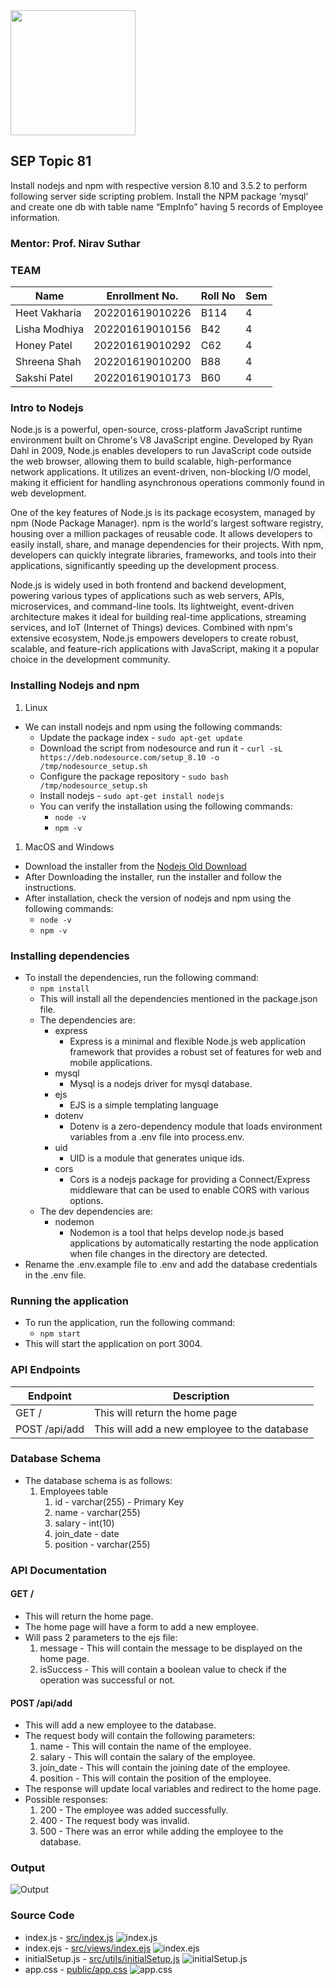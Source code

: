 <img src="./media/gls.jpeg" width="200" align="center">

## SEP Topic 81
Install nodejs and npm with respective version 8.10 and 3.5.2 to perform following server side scripting problem.
Install the NPM package ‘mysql’ and create one db with table name “EmpInfo” having 5 records of Employee information.
### Mentor: Prof. Nirav Suthar

### TEAM

| Name          | Enrollment No.  | Roll No | Sem |
| ------------- | --------------- | ------- | --- |
| Heet Vakharia | 202201619010226 | B114    | 4   |
| Lisha Modhiya | 202201619010156 | B42     | 4   |
| Honey Patel   | 202201619010292 | C62     | 4   |
| Shreena Shah  | 202201619010200 | B88     | 4   |
| Sakshi Patel  | 202201619010173 | B60     | 4   |



### Intro to Nodejs
Node.js is a powerful, open-source, cross-platform JavaScript runtime environment built on Chrome's V8 JavaScript engine. Developed by Ryan Dahl in 2009, Node.js enables developers to run JavaScript code outside the web browser, allowing them to build scalable, high-performance network applications. It utilizes an event-driven, non-blocking I/O model, making it efficient for handling asynchronous operations commonly found in web development.

One of the key features of Node.js is its package ecosystem, managed by npm (Node Package Manager). npm is the world's largest software registry, housing over a million packages of reusable code. It allows developers to easily install, share, and manage dependencies for their projects. With npm, developers can quickly integrate libraries, frameworks, and tools into their applications, significantly speeding up the development process.

Node.js is widely used in both frontend and backend development, powering various types of applications such as web servers, APIs, microservices, and command-line tools. Its lightweight, event-driven architecture makes it ideal for building real-time applications, streaming services, and IoT (Internet of Things) devices. Combined with npm's extensive ecosystem, Node.js empowers developers to create robust, scalable, and feature-rich applications with JavaScript, making it a popular choice in the development community.
### Installing Nodejs and npm
1. Linux 
- We can install nodejs and npm using the following commands:
  - Update the package index - `sudo apt-get update`
  - Download the script from nodesource and run it - `curl -sL https://deb.nodesource.com/setup_8.10 -o /tmp/nodesource_setup.sh`
  - Configure the package repository - `sudo bash /tmp/nodesource_setup.sh`
  - Install nodejs - `sudo apt-get install nodejs`
  - You can verify the installation using the following commands:
    - `node -v`
    - `npm -v`
1. MacOS and Windows
- Download the installer from the [Nodejs Old Download](https://nodejs.org/dist/v8.10.0/)
- After Downloading the installer, run the installer and follow the instructions.
- After installation, check the version of nodejs and npm using the following commands:
  - `node -v`
  - `npm -v`

### Installing dependencies
- To install the dependencies, run the following command:
  - `npm install`
  - This will install all the dependencies mentioned in the package.json file.
  - The dependencies are:
    - express
      - Express is a minimal and flexible Node.js web application framework that provides a robust set of features for web and mobile applications.
    - mysql
      - Mysql is a nodejs driver for mysql database.
    - ejs
      - EJS is a simple templating language 
    - dotenv
      - Dotenv is a zero-dependency module that loads environment variables from a .env file into process.env.
    - uid
      - UID is a module that generates unique ids.
    - cors
      - Cors is a nodejs package for providing a Connect/Express middleware that can be used to enable CORS with various options.
  - The dev dependencies are:
    - nodemon
      - Nodemon is a tool that helps develop node.js based applications by automatically restarting the node application when file changes in the directory are detected.
- Rename the .env.example file to .env and add the database credentials in the .env file.

### Running the application
- To run the application, run the following command:
  - `npm start`
- This will start the application on port 3004.

### API Endpoints

| Endpoint      | Description                                  |
| ------------- | -------------------------------------------- |
| GET /         | This will return the home page               |
| POST /api/add | This will add a new employee to the database |

### Database Schema
- The database schema is as follows:
  1. Employees table
     1. id - varchar(255) - Primary Key
     2. name - varchar(255)
     3. salary - int(10)
     4. join_date - date
     5. position - varchar(255)

### API Documentation

#### GET /
- This will return the home page.
- The home page will have a form to add a new employee.
- Will pass 2 parameters to the ejs file:
    1. message - This will contain the message to be displayed on the home page.
    2. isSuccess - This will contain a boolean value to check if the operation was successful or not.

#### POST /api/add
- This will add a new employee to the database.
- The request body will contain the following parameters:
  1. name - This will contain the name of the employee.
  2. salary - This will contain the salary of the employee.
  3. join_date - This will contain the joining date of the employee.
  4. position - This will contain the position of the employee.
- The response will update local variables and redirect to the home page.
- Possible responses:
  1. 200 - The employee was added successfully.
  2. 400 - The request body was invalid.
  3. 500 - There was an error while adding the employee to the database.

### Output 
![Output](./media/output.gif)

### Source Code

- index.js - [src/index.js](https://github.com/vakhariaheet/SEP-Emp-Form/blob/nodev8/src/index.js)
![index.js](./media/index.png)
- index.ejs - [src/views/index.ejs](https://github.com/vakhariaheet/SEP-Emp-Form/blob/nodev8/src/views/index.ejs)
![index.ejs](./media/indexEJS.png)
- initialSetup.js - [src/utils/initialSetup.js](https://github.com/vakhariaheet/SEP-Emp-Form/blob/nodev8/src/utils/initialSetup.js)
![initialSetup.js](./media/initialSetup.png)
- app.css - [public/app.css](https://github.com/vakhariaheet/SEP-Emp-Form/blob/nodev8/public/app.css)
![app.css](./media/appCSS.png)